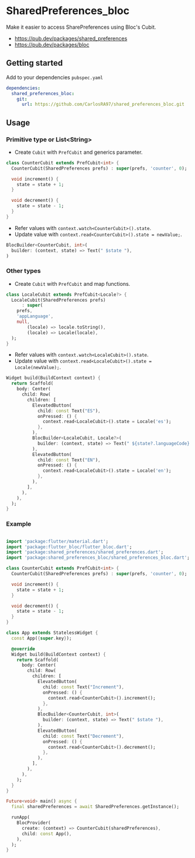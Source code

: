<!--
This README describes the package. If you publish this package to pub.dev,
this README's contents appear on the landing page for your package.

For information about how to write a good package README, see the guide for
[writing package pages](https://dart.dev/guides/libraries/writing-package-pages).

For general information about developing packages, see the Dart guide for
[creating packages](https://dart.dev/guides/libraries/create-library-packages)
and the Flutter guide for
[developing packages and plugins](https://flutter.dev/developing-packages).
-->

# SharedPreferences_bloc

Make it easier to access SharePreferences using Bloc's Cubit.

- https://pub.dev/packages/shared_preferences
- https://pub.dev/packages/bloc

## Getting started

<!--
TODO: List prerequisites and provide or point to information on how to
start using the package.
-->

Add to your dependencies ```pubspec.yaml```

```yaml
dependencies:
  shared_preferences_bloc:
    git:
      url: https://github.com/CarlosRA97/shared_preferences_bloc.git
```

## Usage

### Primitive type or List\<String\>

- Create `Cubit` with `PrefCubit` and generics parameter.

```dart
class CounterCubit extends PrefCubit<int> {
  CounterCubit(SharedPreferences prefs) : super(prefs, 'counter', 0);

  void increment() {
    state = state + 1;
  }

  void decrement() {
    state = state - 1;
  }
}
```

- Refer values with `context.watch<CounterCubit>().state`.
- Update value with `context.read<CounterCubit>().state = newValue;`.

```dart
BlocBuilder<CounterCubit, int>(
  builder: (context, state) => Text(" $state "),
)
```
### Other types

- Create `Cubit` with `PrefCubit` and map functions.

```dart
class LocaleCubit extends PrefCubit<Locale?> {
  LocaleCubit(SharedPreferences prefs)
      : super(
    prefs,
    'appLanguage',
    null,
        (locale) => locale.toString(),
        (locale) => Locale(locale),
  );
}
```

- Refer values with `context.watch<LocaleCubit>().state`.
- Update value with `context.read<LocaleCubit>().state = Locale(newValue);`.

```dart
Widget build(BuildContext context) {
  return Scaffold(
    body: Center(
      child: Row(
        children: [
          ElevatedButton(
            child: const Text("ES"),
            onPressed: () {
              context.read<LocaleCubit>().state = Locale('es');
            },
          ),
          BlocBuilder<LocaleCubit, Locale?>(
            builder: (context, state) => Text(" ${state?.languageCode} "),
          ),
          ElevatedButton(
            child: const Text("EN"),
            onPressed: () {
              context.read<LocaleCubit>().state = Locale('en');
            },
          ),
        ],
      ),
    ),
  );
}
```

### Example

```dart

import 'package:flutter/material.dart';
import 'package:flutter_bloc/flutter_bloc.dart';
import 'package:shared_preferences/shared_preferences.dart';
import 'package:shared_preferences_bloc/shared_preferences_bloc.dart';

class CounterCubit extends PrefCubit<int> {
  CounterCubit(SharedPreferences prefs) : super(prefs, 'counter', 0);

  void increment() {
    state = state + 1;
  }

  void decrement() {
    state = state - 1;
  }
}

class App extends StatelessWidget {
  const App({super.key});

  @override
  Widget build(BuildContext context) {
    return Scaffold(
      body: Center(
        child: Row(
          children: [
            ElevatedButton(
              child: const Text("Increment"),
              onPressed: () {
                context.read<CounterCubit>().increment();
              },
            ),
            BlocBuilder<CounterCubit, int>(
              builder: (context, state) => Text(" $state "),
            ),
            ElevatedButton(
              child: const Text("Decrement"),
              onPressed: () {
                context.read<CounterCubit>().decrement();
              },
            ),
          ],
        ),
      ),
    );
  }
}

Future<void> main() async {
  final sharedPreferences = await SharedPreferences.getInstance();

  runApp(
    BlocProvider(
      create: (context) => CounterCubit(sharedPreferences),
      child: const App(),
    ),
  );
}


```